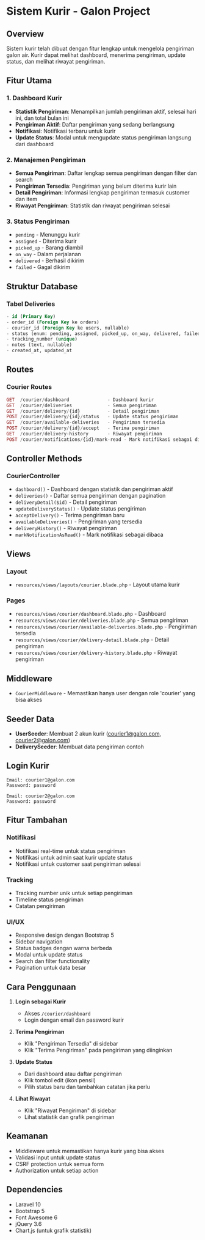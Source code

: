 # Sistem Kurir - Galon Project

## Overview
Sistem kurir telah dibuat dengan fitur lengkap untuk mengelola pengiriman galon air. Kurir dapat melihat dashboard, menerima pengiriman, update status, dan melihat riwayat pengiriman.

## Fitur Utama

### 1. Dashboard Kurir
- **Statistik Pengiriman**: Menampilkan jumlah pengiriman aktif, selesai hari ini, dan total bulan ini
- **Pengiriman Aktif**: Daftar pengiriman yang sedang berlangsung
- **Notifikasi**: Notifikasi terbaru untuk kurir
- **Update Status**: Modal untuk mengupdate status pengiriman langsung dari dashboard

### 2. Manajemen Pengiriman
- **Semua Pengiriman**: Daftar lengkap semua pengiriman dengan filter dan search
- **Pengiriman Tersedia**: Pengiriman yang belum diterima kurir lain
- **Detail Pengiriman**: Informasi lengkap pengiriman termasuk customer dan item
- **Riwayat Pengiriman**: Statistik dan riwayat pengiriman selesai

### 3. Status Pengiriman
- `pending` - Menunggu kurir
- `assigned` - Diterima kurir
- `picked_up` - Barang diambil
- `on_way` - Dalam perjalanan
- `delivered` - Berhasil dikirim
- `failed` - Gagal dikirim

## Struktur Database

### Tabel Deliveries
```sql
- id (Primary Key)
- order_id (Foreign Key ke orders)
- courier_id (Foreign Key ke users, nullable)
- status (enum: pending, assigned, picked_up, on_way, delivered, failed)
- tracking_number (unique)
- notes (text, nullable)
- created_at, updated_at
```

## Routes

### Courier Routes
```php
GET  /courier/dashboard              - Dashboard kurir
GET  /courier/deliveries             - Semua pengiriman
GET  /courier/delivery/{id}          - Detail pengiriman
POST /courier/delivery/{id}/status   - Update status pengiriman
GET  /courier/available-deliveries   - Pengiriman tersedia
POST /courier/delivery/{id}/accept   - Terima pengiriman
GET  /courier/delivery-history       - Riwayat pengiriman
POST /courier/notifications/{id}/mark-read - Mark notifikasi sebagai dibaca
```

## Controller Methods

### CourierController
- `dashboard()` - Dashboard dengan statistik dan pengiriman aktif
- `deliveries()` - Daftar semua pengiriman dengan pagination
- `deliveryDetail($id)` - Detail pengiriman
- `updateDeliveryStatus()` - Update status pengiriman
- `acceptDelivery()` - Terima pengiriman baru
- `availableDeliveries()` - Pengiriman yang tersedia
- `deliveryHistory()` - Riwayat pengiriman
- `markNotificationAsRead()` - Mark notifikasi sebagai dibaca

## Views

### Layout
- `resources/views/layouts/courier.blade.php` - Layout utama kurir

### Pages
- `resources/views/courier/dashboard.blade.php` - Dashboard
- `resources/views/courier/deliveries.blade.php` - Semua pengiriman
- `resources/views/courier/available-deliveries.blade.php` - Pengiriman tersedia
- `resources/views/courier/delivery-detail.blade.php` - Detail pengiriman
- `resources/views/courier/delivery-history.blade.php` - Riwayat pengiriman

## Middleware
- `CourierMiddleware` - Memastikan hanya user dengan role 'courier' yang bisa akses

## Seeder Data
- **UserSeeder**: Membuat 2 akun kurir (courier1@galon.com, courier2@galon.com)
- **DeliverySeeder**: Membuat data pengiriman contoh

## Login Kurir
```
Email: courier1@galon.com
Password: password

Email: courier2@galon.com  
Password: password
```

## Fitur Tambahan

### Notifikasi
- Notifikasi real-time untuk status pengiriman
- Notifikasi untuk admin saat kurir update status
- Notifikasi untuk customer saat pengiriman selesai

### Tracking
- Tracking number unik untuk setiap pengiriman
- Timeline status pengiriman
- Catatan pengiriman

### UI/UX
- Responsive design dengan Bootstrap 5
- Sidebar navigation
- Status badges dengan warna berbeda
- Modal untuk update status
- Search dan filter functionality
- Pagination untuk data besar

## Cara Penggunaan

1. **Login sebagai Kurir**
   - Akses `/courier/dashboard`
   - Login dengan email dan password kurir

2. **Terima Pengiriman**
   - Klik "Pengiriman Tersedia" di sidebar
   - Klik "Terima Pengiriman" pada pengiriman yang diinginkan

3. **Update Status**
   - Dari dashboard atau daftar pengiriman
   - Klik tombol edit (ikon pensil)
   - Pilih status baru dan tambahkan catatan jika perlu

4. **Lihat Riwayat**
   - Klik "Riwayat Pengiriman" di sidebar
   - Lihat statistik dan grafik pengiriman

## Keamanan
- Middleware untuk memastikan hanya kurir yang bisa akses
- Validasi input untuk update status
- CSRF protection untuk semua form
- Authorization untuk setiap action

## Dependencies
- Laravel 10
- Bootstrap 5
- Font Awesome 6
- jQuery 3.6
- Chart.js (untuk grafik statistik) 
